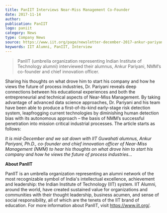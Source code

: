 ```yaml
---  
title: PanIIT Interviews Near-Miss Management Co-Founder
date: 2017-11-14
author: 
publication: PanIIT
logo: paniit
category: News
type: Company News
source: https://www.iit.org/page/newsletter-december-2017-ankur-pariyani-interview
keywords: IIT Alumni, PanIIT, Interview
---
```


> PanIIT (umbrella organization representing Indian Institute of Technology alumni) interviewed their alumnus, Ankur Pariyani, NMM’s co-founder and chief innovation officer.

Sharing his thoughts on what drove him to start his company and how he views the future of process industries, Dr. Pariyani reveals deep connections between his educational experiences and both the entrepreneurial and technical aspects of Near-Miss Management.  By taking advantage of advanced data science approaches, Dr. Pariyani and his team have been able to produce a first-of-its-kind early-stage risk detection system, leapfrogging current technologies by diminishing human detection bias with its autonomous approach – the basis of NMM’s successful penetration into mission critical industrial processes. The article starts as follows:

*It is mid-December and we sat down with IIT Guwahati alumnus, Ankur Pariyani, Ph.D., co-founder and chief innovation officer of Near-Miss Management (NMM) to hear his thoughts on what drove him to start his company and how he views the future of process industries…* 

**About PanIIT**

PanIIT is an umbrella organization representing an alumni network of the most recognizable symbol of India's intellectual excellence, achievement and leadership: the Indian Institute of Technology (IIT) system. IIT Alumni, around the world, have created sustained value for organizations and communities with their thought leadership, business acumen, and sense of social responsibility, all of which are the tenets of the IIT brand of education.  For more information about PanIIT, visit https://www.iit.org/.
